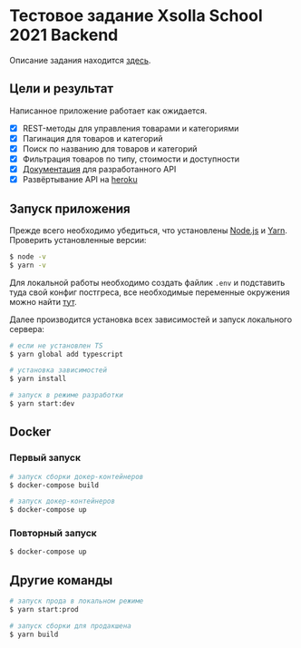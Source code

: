 # Тестовое задание Xsolla School 2021 Backend

Описание задания находится [здесь](https://github.com/xsolla/xsolla-school-backend-2021).

## Цели и результат

Написанное приложение работает как ожидается.

- [x] REST-методы для управления товарами и категориями
- [x] Пагинация для товаров и категорий
- [x] Поиск по названию для товаров и категорий
- [x] Фильтрация товаров по типу, стоимости и доступности
- [x] [Документация](https://nestjs-xsolla.herokuapp.com/api/swagger) для разработанного API
- [x] Развёртывание API на [heroku](https://www.heroku.com/)

## Запуск приложения

Прежде всего необходимо убедиться, что установлены [Node.js](http://nodejs.org) и [Yarn](https://classic.yarnpkg.com/en/docs/install#windows-stable). Проверить установленные версии:

```bash
$ node -v
$ yarn -v
```

Для локальной работы необходимо создать файлик `.env` и подставить туда свой конфиг постгреса, все необходимые переменные окружения можно найти [тут](.env.example).

Далее производится установка всех зависимостей и запуск локального сервера:

```bash
# если не установлен TS
$ yarn global add typescript

# установка зависимостей
$ yarn install

# запуск в режиме разработки
$ yarn start:dev
```

## Docker

### Первый запуск

```bash
# запуск сборки докер-контейнеров
$ docker-compose build

# запуск докер-контейнеров
$ docker-compose up
```

### Повторный запуск

```bash
$ docker-compose up
```

## Другие команды

```bash
# запуск прода в локальном режиме
$ yarn start:prod

# запуск сборки для продакшена
$ yarn build
```
